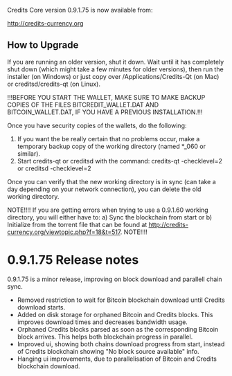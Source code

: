 Credits Core version 0.9.1.75 is now available from:

  http://credits-currency.org

How to Upgrade
--------------

If you are running an older version, shut it down. Wait until it has completely
shut down (which might take a few minutes for older versions), then run the
installer (on Windows) or just copy over /Applications/Credits-Qt (on Mac) or
creditsd/credits-qt (on Linux).

!!!BEFORE YOU START THE WALLET, MAKE SURE TO MAKE BACKUP COPIES OF THE FILES BITCREDIT_WALLET.DAT
AND BITCOIN_WALLET.DAT, IF YOU HAVE A PREVIOUS INSTALLATION.!!!

Once you have security copies of the wallets, do the following:
1. If you want the be really certain that no problems occur, 
   make a temporary backup copy of the working directory (named *_060 or similar). 
2. Start credits-qt or creditsd with the command:
    credits-qt -checklevel=2
    or
    creditsd -checklevel=2
    
Once you can verify that the new working directory is in sync (can take a day depending on your network
connection), you can delete the old working directory.

NOTE!!!!
If you are getting errors when trying to use a 0.9.1.60 working directory, you will either have to:
a) Sync the blockchain from start or
b) Initialize from the torrent file that can be found at http://credits-currency.org/viewtopic.php?f=18&t=517.
NOTE!!!!

0.9.1.75 Release notes
=======================

0.9.1.75 is a minor release, improving on block download and parallell chain sync.
- Removed restriction to wait for Bitcoin blockchain download until Credits download starts.
- Added on disk storage for orphaned Bitcoin and Credits blocks. This improves download times and 
  decreases bandwidth usage. 
- Orphaned Credits blocks parsed as soon as the corresponding Bitcoin block arrives. This helps both 
  blockchain progress in parallel.
- Improved ui, showing both chains download progress from start, instead of Credits blockchain 
  showing "No block source available" info.
- Hanging ui improvements, due to parallelisation of Bitcoin and Credits blockchain download.

